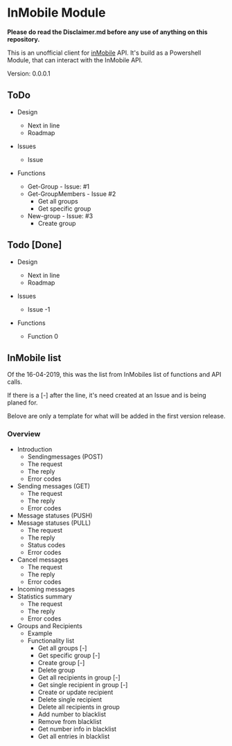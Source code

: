 # InMobile Module

**Please do read the Disclaimer.md before any use of anything on this repository.**

This is an unofficial client for [inMobile](https://inmobile.dk) API. It's build as a Powershell Module, that can interact with the InMobile API.

Version: 0.0.0.1

## ToDo

* Design
  * Next in line
  * Roadmap

* Issues
  * Issue

* Functions
  * Get-Group - Issue: #1
  * Get-GroupMembers - Issue #2
    * Get all groups
    * Get specific group
  * New-group - Issue: #3
    * Create group

## Todo [Done]

* Design
  * Next in line
  * Roadmap

* Issues
  * Issue -1

* Functions
  * Function 0

## InMobile list

Of the 16-04-2019, this was the list from InMobiles list of functions and API calls.

If there is a [-] after the line, it's need created at an Issue and is being planed for.

Belove are only a template for what will be added in the first version release.

### Overview

* Introduction
  * Sendingmessages (POST)
  * The request
  * The reply
  * Error codes
* Sending messages (GET)
  * The request
  * The reply
  * Error codes
* Message statuses (PUSH)
* Message statuses (PULL) 
  * The request
  * The reply
  * Status codes
  * Error codes
* Cancel messages
  * The request
  * The reply
  * Error codes
* Incoming messages
* Statistics summary
  * The request
  * The reply
  * Error codes
* Groups and Recipients
  * Example
  * Functionality list
    * Get all groups [-]
    * Get specific group [-]
    * Create group [-]
    * Delete group
    * Get all recipients in group  [-]
    * Get single recipient in group [-]
    * Create or update recipient
    * Delete single recipient
    * Delete all recipients in group
    * Add number to blacklist
    * Remove from blacklist
    * Get number info in blacklist
    * Get all entries in blacklist
